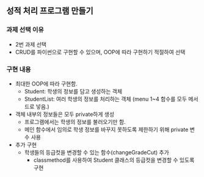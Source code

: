 ## 성적 처리 프로그램 만들기

### 과제 선택 이유

- 2번 과제 선택
- CRUD를 파이썬으로 구현할 수 있으며, OOP에 따라 구현하기 적절하여 선택

### 구현 내용

- 최대한 OOP에 따라 구현함.
  - Student: 학생의 정보를 담고 생성하는 객체
  - StudentList: 여러 학생의 정보를 처리하는 객체 (menu 1~4 함수를 모두 메서드로 넣음.)
- 객체 내부의 정보들은 모두 private하게 생성
  - 프로그램에서는 학생의 정보를 불러오기만 함.
  - 메인 함수에서 임의로 학생 정보를 바꾸지 못하도록 제한하기 위해 private 변수 사용
- 추가 구현
  - 학생들의 등급컷을 변경할 수 있는 함수(changeGradeCut) 추가
    - classmethod를 사용하여 Student 클래스의 등급컷을 변경할 수 있도록 구현
